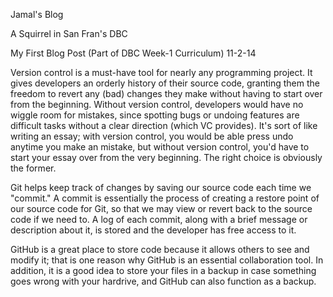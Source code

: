 Jamal's Blog

A Squirrel in San Fran's DBC


My First Blog Post
(Part of DBC Week-1 Curriculum)
11-2-14


Version control is a must-have tool for nearly any programming project. It gives
developers an orderly history of their source code, granting them the freedom to revert any (bad)
changes they make without having to start over from the beginning. Without version control, developers
would have no wiggle room for mistakes, since spotting bugs or undoing features are difficult tasks
without a clear direction (which VC provides). It's sort of like writing an essay; with version control,
you would be able press undo anytime you make an mistake, but without version control, you'd have to start your
essay over from the very beginning. The right choice is obviously the former.



Git helps keep track of changes by saving our source code each time we "commit." A 
commit is essentially the process of creating a restore point of our source code for Git, so that we may 
view or revert back to the source code if we need to. A log of each commit, along with a brief
message or description about it, is stored and the developer has free access to it.




GitHub is a great place to store code because it allows others to see and modify it;
that is one reason why GitHub is an essential collaboration tool. In addition, it is a good idea to
store your files in a backup in case something goes wrong with your hardrive, and GitHub can also
function as a backup.


